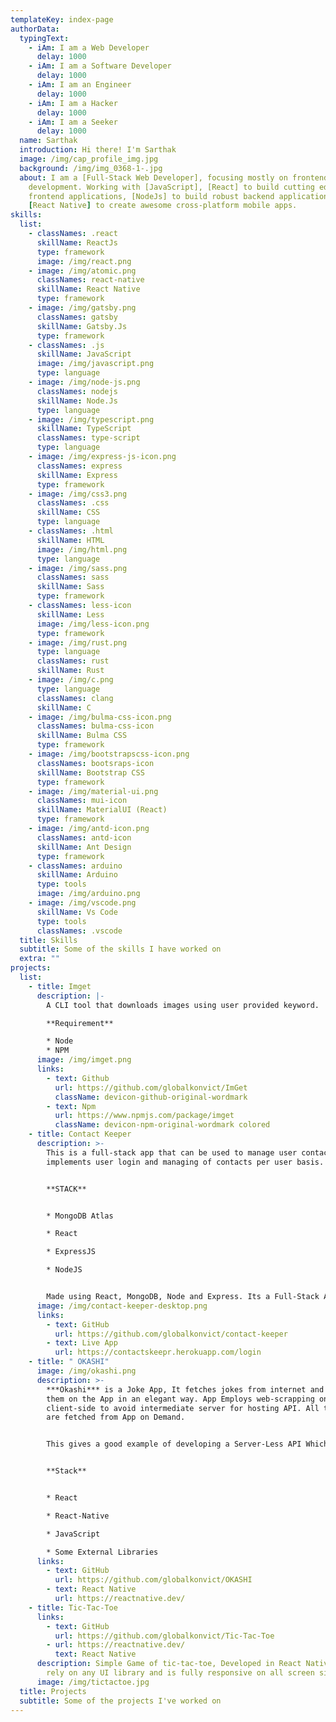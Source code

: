 ```yaml
---
templateKey: index-page
authorData:
  typingText:
    - iAm: I am a Web Developer
      delay: 1000
    - iAm: I am a Software Developer
      delay: 1000
    - iAm: I am an Engineer
      delay: 1000
    - iAm: I am a Hacker
      delay: 1000
    - iAm: I am a Seeker
      delay: 1000
  name: Sarthak
  introduction: Hi there! I'm Sarthak
  image: /img/cap_profile_img.jpg
  background: /img/img_0368-1-.jpg
  about: I am a [Full-Stack Web Developer], focusing mostly on frontend
    development. Working with [JavaScript], [React] to build cutting edge
    frontend applications, [NodeJs] to build robust backend applications, and
    [React Native] to create awesome cross-platform mobile apps.
skills:
  list:
    - classNames: .react
      skillName: ReactJs
      type: framework
      image: /img/react.png
    - image: /img/atomic.png
      classNames: react-native
      skillName: React Native
      type: framework
    - image: /img/gatsby.png
      classNames: gatsby
      skillName: Gatsby.Js
      type: framework
    - classNames: .js
      skillName: JavaScript
      image: /img/javascript.png
      type: language
    - image: /img/node-js.png
      classNames: nodejs
      skillName: Node.Js
      type: language
    - image: /img/typescript.png
      skillName: TypeScript
      classNames: type-script
      type: language
    - image: /img/express-js-icon.png
      classNames: express
      skillName: Express
      type: framework
    - image: /img/css3.png
      classNames: .css
      skillName: CSS
      type: language
    - classNames: .html
      skillName: HTML
      image: /img/html.png
      type: language
    - image: /img/sass.png
      classNames: sass
      skillName: Sass
      type: framework
    - classNames: less-icon
      skillName: Less
      image: /img/less-icon.png
      type: framework
    - image: /img/rust.png
      type: language
      classNames: rust
      skillName: Rust
    - image: /img/c.png
      type: language
      classNames: clang
      skillName: C
    - image: /img/bulma-css-icon.png
      classNames: bulma-css-icon
      skillName: Bulma CSS
      type: framework
    - image: /img/bootstrapscss-icon.png
      classNames: bootsraps-icon
      skillName: Bootstrap CSS
      type: framework
    - image: /img/material-ui.png
      classNames: mui-icon
      skillName: MaterialUI (React)
      type: framework
    - image: /img/antd-icon.png
      classNames: antd-icon
      skillName: Ant Design
      type: framework
    - classNames: arduino
      skillName: Arduino
      type: tools
      image: /img/arduino.png
    - image: /img/vscode.png
      skillName: Vs Code
      type: tools
      classNames: .vscode
  title: Skills
  subtitle: Some of the skills I have worked on
  extra: ""
projects:
  list:
    - title: Imget
      description: |-
        A CLI tool that downloads images using user provided keyword.

        **Requirement**

        * Node
        * NPM
      image: /img/imget.png
      links:
        - text: Github
          url: https://github.com/globalkonvict/ImGet
          className: devicon-github-original-wordmark
        - text: Npm
          url: https://www.npmjs.com/package/imget
          className: devicon-npm-original-wordmark colored
    - title: Contact Keeper
      description: >-
        This is a full-stack app that can be used to manage user contacts, it
        implements user login and managing of contacts per user basis.


        **STACK**


        * MongoDB Atlas

        * React

        * ExpressJS

        * NodeJS


        Made using React, MongoDB, Node and Express. Its a Full-Stack App based on MERN stack.
      image: /img/contact-keeper-desktop.png
      links:
        - text: GitHub
          url: https://github.com/globalkonvict/contact-keeper
        - text: Live App
          url: https://contactskeepr.herokuapp.com/login
    - title: " OKASHI"
      image: /img/okashi.png
      description: >-
        ***Okashi*** is a Joke App, It fetches jokes from internet and displays
        them on the App in an elegant way. App Employs web-scrapping on
        client-side to avoid intermediate server for hosting API. All the jokes
        are fetched from App on Demand.


        This gives a good example of developing a Server-Less API Which can cut down cost. Although employing client-side API communication may expose the developer API, although it can be avoided by taking further actions.


        **Stack**


        * React

        * React-Native

        * JavaScript

        * Some External Libraries
      links:
        - text: GitHub
          url: https://github.com/globalkonvict/OKASHI
        - text: React Native
          url: https://reactnative.dev/
    - title: Tic-Tac-Toe
      links:
        - text: GitHub
          url: https://github.com/globalkonvict/Tic-Tac-Toe
        - url: https://reactnative.dev/
          text: React Native
      description: Simple Game of tic-tac-toe, Developed in React Native. Does not
        rely on any UI library and is fully responsive on all screen sizes.
      image: /img/tictactoe.jpg
  title: Projects
  subtitle: Some of the projects I've worked on
---
```

